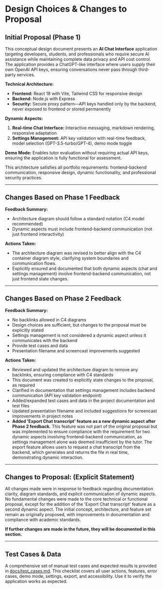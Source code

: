 # Design Choices & Changes to Proposal

## Initial Proposal (Phase 1)

This conceptual design document presents an **AI Chat Interface** application targeting developers, students, and professionals who require secure AI assistance while maintaining complete data privacy and API cost control. The application provides a ChatGPT-like interface where users supply their own OpenAI API keys, ensuring conversations never pass through third-party services.

**Technical Architecture:**
- **Frontend:** React 18 with Vite, Tailwind CSS for responsive design
- **Backend:** Node.js with Express
- **Security:** Secure proxy pattern—API keys handled only by the backend, never exposed to frontend or stored permanently

**Dynamic Aspects:**
1. **Real-time Chat Interface:** Interactive messaging, markdown rendering, responsive adaptation
2. **Settings Management:** API key validation with real-time feedback, model selection (GPT-3.5-turbo/GPT-4), demo mode toggle

**Demo Mode:** Enables tutor evaluation without requiring actual API keys, ensuring the application is fully functional for assessment.

This architecture satisfies all portfolio requirements: frontend-backend communication, responsive design, dynamic functionality, and professional security practices.

---

## Changes Based on Phase 1 Feedback

**Feedback Summary:**
- Architecture diagram should follow a standard notation (C4 model recommended)
- Dynamic aspects must include frontend-backend communication (not just frontend interactivity)

**Actions Taken:**
- The architecture diagram was revised to better align with the C4 container diagram style, clarifying system boundaries and communication flows.
- Explicitly ensured and documented that both dynamic aspects (chat and settings management) involve frontend-backend communication, not just frontend state changes.

---

## Changes Based on Phase 2 Feedback

**Feedback Summary:**
- No backlinks allowed in C4 diagrams
- Design choices are sufficient, but changes to the proposal must be explicitly stated
- Settings management is not considered a dynamic aspect unless it communicates with the backend
- Provide test cases and data
- Presentation filename and screencast improvements suggested

**Actions Taken:**
- Reviewed and updated the architecture diagram to remove any backlinks, ensuring compliance with C4 standards
- This document was created to explicitly state changes to the proposal, as required
- Clarified in documentation that settings management includes backend communication (API key validation endpoint)
- Added/expanded test cases and data in the project documentation and test files
- Updated presentation filename and included suggestions for screencast improvements in project notes
- **Added 'Export Chat transcript' feature as a new dynamic aspect after Phase 2 feedback.** This feature was not part of the original proposal but was implemented to ensure compliance with the requirement for two dynamic aspects involving frontend-backend communication, as settings management alone was deemed insufficient by the tutor. The export feature allows users to request a chat transcript from the backend, which generates and returns the file in real time, demonstrating dynamic interaction.

---

## Changes to Proposal: (Explicit Statement)

All changes made were in response to feedback regarding documentation clarity, diagram standards, and explicit communication of dynamic aspects. No fundamental changes were made to the core technical or functional proposal, except for the addition of the 'Export Chat transcript' feature as a second dynamic aspect. The initial concept, architecture, and feature set remain as originally proposed, with improvements in documentation and compliance with academic standards.

**If further changes are made in the future, they will be documented in this section.**

---

## Test Cases & Data

A comprehensive set of manual test cases and expected results is provided in [docs/test_cases.md](test_cases.md). This checklist covers all user actions, features, error cases, demo mode, settings, export, and accessibility. Use it to verify the application works as expected. 
